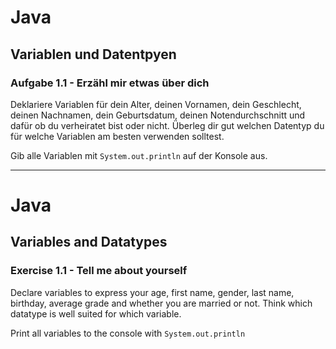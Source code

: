 # Java 

## Variablen und Datentpyen 

### Aufgabe 1.1 - Erzähl mir etwas über dich

Deklariere Variablen für dein Alter, deinen Vornamen, dein Geschlecht, deinen Nachnamen, dein Geburtsdatum, deinen Notendurchschnitt und dafür ob du verheiratet bist oder nicht. Überleg dir gut welchen Datentyp du für welche Variablen am besten verwenden solltest. 

Gib alle Variablen mit `System.out.println` auf der Konsole aus. 

------------------------------------------------------------

# Java 

## Variables and Datatypes

### Exercise 1.1 - Tell me about yourself

Declare variables to express your age, first name, gender, last name, birthday, average grade and whether you are married or not. Think which datatype is well suited for which variable. 

Print all variables to the console with `System.out.println`
